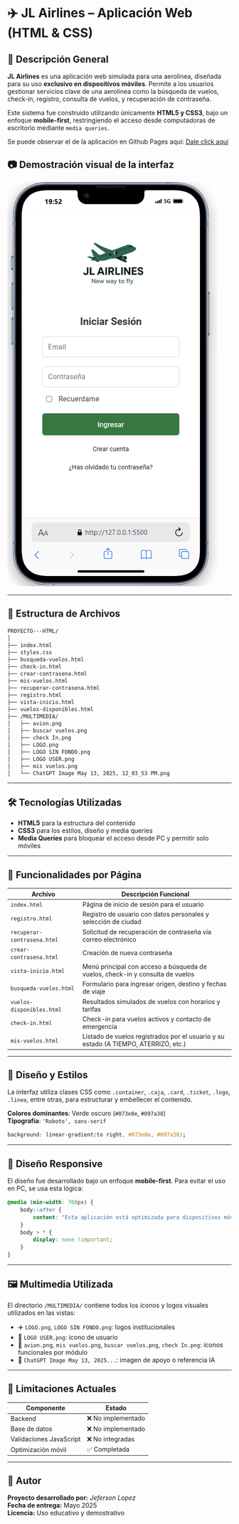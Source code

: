 # ✈️ JL Airlines – Aplicación Web (HTML & CSS)

## 📝 Descripción General

**JL Airlines** es una aplicación web simulada para una aerolínea, diseñada para su uso **exclusivo en dispositivos móviles**. Permite a los usuarios gestionar servicios clave de una aerolínea como la búsqueda de vuelos, check-in, registro, consulta de vuelos, y recuperación de contraseña.

Este sistema fue construido utilizando únicamente **HTML5 y CSS3**, bajo un enfoque **mobile-first**, restringiendo el acceso desde computadoras de escritorio mediante `media queries`.

Se puede observar el de la aplicación en Github Pages aqui:
[Dale click aquí](https://jefersonlopezr.github.io/PROYECTO---HTML/)

## 📷 Demostración visual de la interfaz

![alt text](./MULTIMEDIA/Captura%20de%20pantalla.png)

---

## 📁 Estructura de Archivos

```
PROYECTO---HTML/
│
├── index.html
├── styles.css
├── busqueda-vuelos.html
├── check-in.html
├── crear-contrasena.html
├── mis-vuelos.html
├── recuperar-contrasena.html
├── registro.html
├── vista-inicio.html
├── vuelos-disponibles.html
├── /MULTIMEDIA/
│   ├── avion.png
│   ├── buscar vuelos.png
│   ├── check In.png
│   ├── LOGO.png
│   ├── LOGO SIN FONDO.png
│   ├── LOGO USER.png
│   ├── mis vuelos.png
│   └── ChatGPT Image May 13, 2025, 12_03_53 PM.png
```

---

## 🛠️ Tecnologías Utilizadas

- **HTML5** para la estructura del contenido
- **CSS3** para los estilos, diseño y media queries
- **Media Queries** para bloquear el acceso desde PC y permitir solo móviles

---

## 🧭 Funcionalidades por Página

| Archivo                     | Descripción Funcional                                                                 |
|----------------------------|----------------------------------------------------------------------------------------|
| `index.html`               | Página de inicio de sesión para el usuario                                            |
| `registro.html`            | Registro de usuario con datos personales y selección de ciudad                        |
| `recuperar-contrasena.html`| Solicitud de recuperación de contraseña vía correo electrónico                         |
| `crear-contrasena.html`    | Creación de nueva contraseña                                                          |
| `vista-inicio.html`        | Menú principal con acceso a búsqueda de vuelos, check-in y consulta de vuelos         |
| `busqueda-vuelos.html`     | Formulario para ingresar origen, destino y fechas de viaje                            |
| `vuelos-disponibles.html`  | Resultados simulados de vuelos con horarios y tarifas                                 |
| `check-in.html`            | Check-in para vuelos activos y contacto de emergencia                                 |
| `mis-vuelos.html`          | Listado de vuelos registrados por el usuario y su estado (A TIEMPO, ATERRIZÓ, etc.)  |

---

## 🎨 Diseño y Estilos

La interfaz utiliza clases CSS como `.container`, `.caja`, `.card`, `.ticket`, `.logo`, `.linea`, entre otras, para estructurar y embellecer el contenido.

**Colores dominantes**: Verde oscuro (`#073e0e`, `#097a38`)  
**Tipografía**: `'Roboto', sans-serif`

```css
background: linear-gradient(to right, #073e0e, #097a38);
```

---

## 📱 Diseño Responsive

El diseño fue desarrollado bajo un enfoque **mobile-first**. Para evitar el uso en PC, se usa esta lógica:

```css
@media (min-width: 768px) {
    body::after {
        content: "Esta aplicación está optimizada para dispositivos móviles.";
    }
    body > * {
        display: none !important;
    }
}
```

---

## 🖼️ Multimedia Utilizada

El directorio `/MULTIMEDIA/` contiene todos los íconos y logos visuales utilizados en las vistas:

- ✈️ `LOGO.png`, `LOGO SIN FONDO.png`: logos institucionales
- 👤 `LOGO USER.png`: icono de usuario
- 🛫 `avion.png`, `mis vuelos.png`, `buscar vuelos.png`, `check In.png`: íconos funcionales por módulo
- 🧠 `ChatGPT Image May 13, 2025...`: imagen de apoyo o referencia IA

---

## 📌 Limitaciones Actuales

| Componente               | Estado         |
|--------------------------|----------------|
| Backend                  | ❌ No implementado |
| Base de datos            | ❌ No implementado |
| Validaciones JavaScript | ❌ No integradas |
| Optimización móvil       | ✅ Completada |

---

## 👤 Autor

**Proyecto desarrollado por:** _Jeferson Lopez_  
**Fecha de entrega:** Mayo 2025  
**Licencia:** Uso educativo y demostrativo
